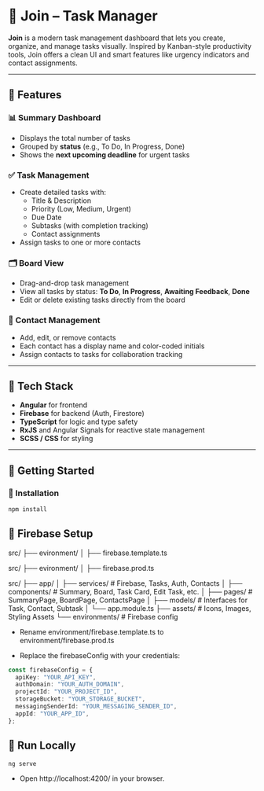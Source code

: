 # 🧩 Join – Task Manager

**Join** is a modern task management dashboard that lets you create, organize, and manage tasks visually. Inspired by Kanban-style productivity tools, Join offers a clean UI and smart features like urgency indicators and contact assignments.

---

## 🚀 Features

### 📊 Summary Dashboard

- Displays the total number of tasks
- Grouped by **status** (e.g., To Do, In Progress, Done)
- Shows the **next upcoming deadline** for urgent tasks

### ✅ Task Management

- Create detailed tasks with:
  - Title & Description
  - Priority (Low, Medium, Urgent)
  - Due Date
  - Subtasks (with completion tracking)
  - Contact assignments
- Assign tasks to one or more contacts

### 🗂️ Board View

- Drag-and-drop task management
- View all tasks by status: **To Do**, **In Progress**, **Awaiting Feedback**, **Done**
- Edit or delete existing tasks directly from the board

### 👥 Contact Management

- Add, edit, or remove contacts
- Each contact has a display name and color-coded initials
- Assign contacts to tasks for collaboration tracking

---

## 🔧 Tech Stack

- **Angular** for frontend
- **Firebase** for backend (Auth, Firestore)
- **TypeScript** for logic and type safety
- **RxJS** and Angular Signals for reactive state management
- **SCSS / CSS** for styling

---

## 🚀 Getting Started

### 🔨 Installation

```bash
npm install
```

## 🔑 Firebase Setup

src/ ├── evironment/ │ ├── firebase.template.ts

src/ ├── evironment/ │ ├── firebase.prod.ts

src/ ├── app/ │ ├── services/ # Firebase, Tasks, Auth, Contacts │ ├── components/ # Summary, Board, Task Card, Edit Task, etc. │ ├── pages/ # SummaryPage, BoardPage, ContactsPage │ ├── models/ # Interfaces for Task, Contact, Subtask │ └── app.module.ts ├── assets/ # Icons, Images, Styling Assets └── environments/ # Firebase config

- Rename environment/firebase.template.ts to environment/firebase.prod.ts

- Replace the firebaseConfig with your credentials:

```ts
const firebaseConfig = {
  apiKey: "YOUR_API_KEY",
  authDomain: "YOUR_AUTH_DOMAIN",
  projectId: "YOUR_PROJECT_ID",
  storageBucket: "YOUR_STORAGE_BUCKET",
  messagingSenderId: "YOUR_MESSAGING_SENDER_ID",
  appId: "YOUR_APP_ID",
};
```

## 🏃 Run Locally

```bash
ng serve
```

- Open http://localhost:4200/ in your browser.
